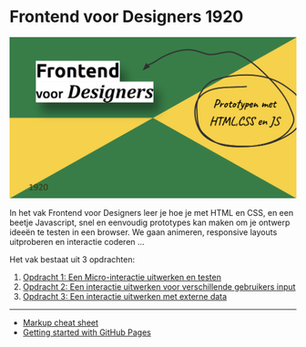 # Frontend voor Designers 1920

![alt text](./img/F4Dsplash.png "Frontend voor Design Splash")

In het vak Frontend voor Designers leer je hoe je met HTML en CSS, en een beetje Javascript, snel en eenvoudig prototypes kan maken om je ontwerp ideeën te testen in een browser. We gaan animeren, responsive layouts uitproberen en interactie coderen ...


Het vak bestaat uit 3 opdrachten:

1. [Opdracht 1: Een Micro-interactie uitwerken en testen](opdracht1/)
2. [Opdracht 2: Een interactie uitwerken voor verschillende gebruikers input](opdracht2/)
3. [Opdracht 3: Een interactie uitwerken met externe data](opdracht3/)


---
- [Markup cheat sheet](https://github.com/adam-p/markdown-here/wiki/Markdown-Cheatsheet)
- [Getting started with GitHub Pages](https://guides.github.com/features/pages/)
